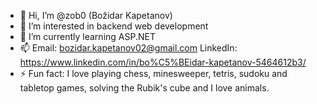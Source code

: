 - 👋 Hi, I’m @zob0 (Božidar Kapetanov)
- 👀 I’m interested in backend web development
- 🌱 I’m currently learning ASP.NET
- 📫 Email: bozidar.kapetanov02@gmail.com LinkedIn: https://www.linkedin.com/in/bo%C5%BEidar-kapetanov-5464612b3/
- ⚡ Fun fact: I love playing chess, minesweeper, tetris, sudoku and tabletop games, solving the Rubik's cube and I love animals.
